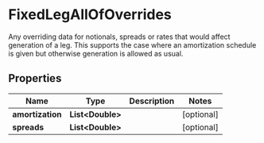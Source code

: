 

# FixedLegAllOfOverrides

Any overriding data for notionals, spreads or rates that would affect generation of a leg.  This supports the case where an amortization schedule is given but otherwise generation is allowed as usual.

## Properties

Name | Type | Description | Notes
------------ | ------------- | ------------- | -------------
**amortization** | **List&lt;Double&gt;** |  |  [optional]
**spreads** | **List&lt;Double&gt;** |  |  [optional]



